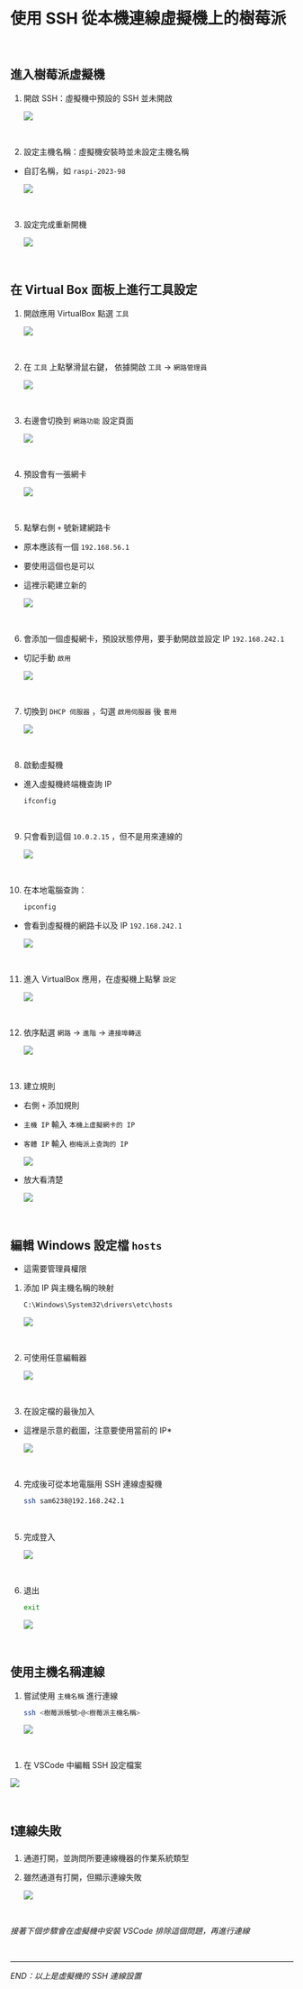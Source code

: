 # 使用 SSH 從本機連線虛擬機上的樹莓派

</br>

## 進入樹莓派虛擬機


1. 開啟 SSH：虛擬機中預設的 SSH 並未開啟
  
    ![](images/img_01.png)

</br>

2. 設定主機名稱：虛擬機安裝時並未設定主機名稱

- 自訂名稱，如 `raspi-2023-98`

    ![](images/img_02.png)

</br>

3. 設定完成重新開機

    ![](images/img_03.png)



</br>

## 在 Virtual Box 面板上進行工具設定

1. 開啟應用 VirtualBox 點選 `工具`

    ![](images/img_04.png)

</br>

2. 在 `工具` 上點擊滑鼠右鍵， 依據開啟 `工具` -> `網路管理員`

    ![](images/img_05.png)

</br>

3. 右邊會切換到 `網路功能` 設定頁面

    ![](images/img_06.png)

</br>

4. 預設會有一張網卡

    ![](images/img_07.png)

</br>

5. 點擊右側 `+` 號新建網路卡

- 原本應該有一個 `192.168.56.1`
- 要使用這個也是可以
- 這裡示範建立新的

    ![](images/img_08.png)

</br>

6. 會添加一個虛擬網卡，預設狀態停用，要手動開啟並設定 IP `192.168.242.1`

- 切記手動 `啟用`

    ![](images/img_09.png)

</br>

7. 切換到 `DHCP 伺服器` ，勾選 `啟用伺服器` 後 `套用`

    ![](images/img_10.png)

</br>

8. 啟動虛擬機

- 進入虛擬機終端機查詢 IP

    ```bash
    ifconfig
    ```

</br>

9. 只會看到這個 `10.0.2.15` ，但不是用來連線的

    ![](images/img_11.png)

</br>

10. 在本地電腦查詢：

    ```bash
    ipconfig
    ```

- 會看到虛擬機的網路卡以及 IP `192.168.242.1` 

    ![](images/img_12.png)

</br>

11. 進入 VirtualBox 應用，在虛擬機上點擊 `設定`

    ![](images/img_13.png)

</br>

12. 依序點選 `網路` -> `進階` -> `連接埠轉送`

    ![](images/img_14.png)

</br>

13. 建立規則

- 右側 `+` 添加規則
- `主機 IP` 輸入 `本機上虛擬網卡的 IP`
- `客體 IP` 輸入 `樹梅派上查詢的 IP`

  ![](images/img_15.png)

- 放大看清楚

  ![](images/img_16.png)

</br>

## 編輯 Windows 設定檔 `hosts`

- 這需要管理員權限

1. 添加 IP 與主機名稱的映射
   ```bash
   C:\Windows\System32\drivers\etc\hosts
   ```
    
    ![](images/img_17.png)

</br>

2. 可使用任意編輯器
  
    ![](images/img_18.png)

</br>

3. 在設定檔的最後加入
  
- 這裡是示意的截圖，注意要使用當前的 IP*

    ![](images/img_19.png)

</br>

4. 完成後可從本地電腦用 SSH 連線虛擬機
   ```bash
   ssh sam6238@192.168.242.1
   ```

</br>

5. 完成登入

    ![](images/img_20.png)

</br>

6. 退出
   ```bash
   exit
   ```
    
    ![](images/img_21.png)

</br>

## 使用主機名稱連線

1. 嘗試使用 `主機名稱` 進行連線
    
    ```bash
    ssh <樹莓派帳號>@<樹莓派主機名稱>
    ```
    
    ![](images/img_22.png)

</br>

1. 在 VSCode 中編輯 SSH 設定檔案
  
  ![](images/img_23.png)

</br>


## ❗️連線失敗

1. 通道打開，並詢問所要連線機器的作業系統類型


2. 雖然通道有打開，但顯示連線失敗
  
    ![](images/img_24.png)
  
</br>

  *接著下個步驟會在虛擬機中安裝 VSCode 排除這個問題，再進行連線*

</br>

---

_END：以上是虛擬機的 SSH 連線設置_
